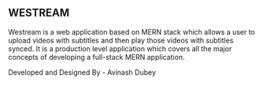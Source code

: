 ## WESTREAM

Westream is a web application based on MERN stack which allows a user to upload videos with subtitles and then play those videos with subtitles synced. It is a production level application which covers all the major concepts of developing a full-stack MERN application.

Developed and Designed By - Avinash Dubey